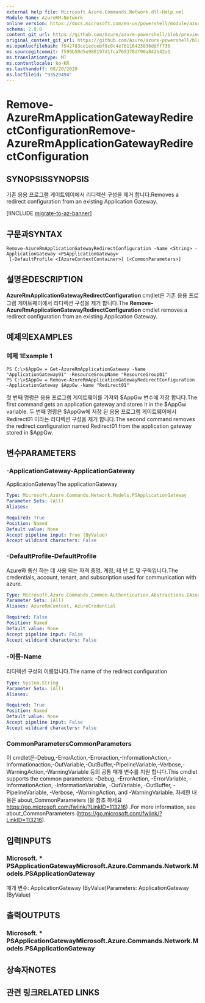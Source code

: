 ```yaml
---
external help file: Microsoft.Azure.Commands.Network.dll-Help.xml
Module Name: AzureRM.Network
online version: https://docs.microsoft.com/en-us/powershell/module/azurerm.network/remove-azurermapplicationgatewayredirectconfiguration
schema: 2.0.0
content_git_url: https://github.com/Azure/azure-powershell/blob/preview/src/ResourceManager/Network/Commands.Network/help/Remove-AzureRmApplicationGatewayRedirectConfiguration.md
original_content_git_url: https://github.com/Azure/azure-powershell/blob/preview/src/ResourceManager/Network/Commands.Network/help/Remove-AzureRmApplicationGatewayRedirectConfiguration.md
ms.openlocfilehash: f542783ce1edcebf0c0c4e70116423836ddff736
ms.sourcegitcommit: f599b50d5e980197d1fca769378df90a842b42a1
ms.translationtype: MT
ms.contentlocale: ko-KR
ms.lasthandoff: 08/20/2020
ms.locfileid: "93529494"
---
```

# <span data-ttu-id="99c76-101">Remove-AzureRmApplicationGatewayRedirectConfiguration</span><span class="sxs-lookup"><span data-stu-id="99c76-101">Remove-AzureRmApplicationGatewayRedirectConfiguration</span></span>

## <span data-ttu-id="99c76-102">SYNOPSIS</span><span class="sxs-lookup"><span data-stu-id="99c76-102">SYNOPSIS</span></span>
<span data-ttu-id="99c76-103">기존 응용 프로그램 게이트웨이에서 리디렉션 구성을 제거 합니다.</span><span class="sxs-lookup"><span data-stu-id="99c76-103">Removes a redirect configuration from an existing Application Gateway.</span></span>

[!INCLUDE [migrate-to-az-banner](../../includes/migrate-to-az-banner.md)]

## <span data-ttu-id="99c76-104">구문과</span><span class="sxs-lookup"><span data-stu-id="99c76-104">SYNTAX</span></span>

```
Remove-AzureRmApplicationGatewayRedirectConfiguration -Name <String> -ApplicationGateway <PSApplicationGateway>
 [-DefaultProfile <IAzureContextContainer>] [<CommonParameters>]
```

## <span data-ttu-id="99c76-105">설명은</span><span class="sxs-lookup"><span data-stu-id="99c76-105">DESCRIPTION</span></span>
<span data-ttu-id="99c76-106">**AzureRmApplicationGatewayRedirectConfiguration** cmdlet은 기존 응용 프로그램 게이트웨이에서 리디렉션 구성을 제거 합니다.</span><span class="sxs-lookup"><span data-stu-id="99c76-106">The **Remove-AzureRmApplicationGatewayRedirectConfiguration** cmdlet removes a redirect configuration from an existing Application Gateway.</span></span>

## <span data-ttu-id="99c76-107">예제의</span><span class="sxs-lookup"><span data-stu-id="99c76-107">EXAMPLES</span></span>

### <span data-ttu-id="99c76-108">예제 1</span><span class="sxs-lookup"><span data-stu-id="99c76-108">Example 1</span></span>
```
PS C:\>$AppGw = Get-AzureRmApplicationGateway -Name "ApplicationGateway01" -ResourceGroupName "ResourceGroup01"
PS C:\>$AppGw = Remove-AzureRmApplicationGatewayRedirectConfiguration -ApplicationGateway $AppGw -Name "Redirect01"
```

<span data-ttu-id="99c76-109">첫 번째 명령은 응용 프로그램 게이트웨이를 가져와 $AppGw 변수에 저장 합니다.</span><span class="sxs-lookup"><span data-stu-id="99c76-109">The first command gets an application gateway and stores it in the $AppGw variable.</span></span>
<span data-ttu-id="99c76-110">두 번째 명령은 $AppGw에 저장 된 응용 프로그램 게이트웨이에서 Redirect01 이라는 리디렉션 구성을 제거 합니다.</span><span class="sxs-lookup"><span data-stu-id="99c76-110">The second command removes the redirect configuration named Redirect01 from the application gateway stored in $AppGw.</span></span>

## <span data-ttu-id="99c76-111">변수</span><span class="sxs-lookup"><span data-stu-id="99c76-111">PARAMETERS</span></span>

### <span data-ttu-id="99c76-112">-ApplicationGateway</span><span class="sxs-lookup"><span data-stu-id="99c76-112">-ApplicationGateway</span></span>
<span data-ttu-id="99c76-113">ApplicationGateway</span><span class="sxs-lookup"><span data-stu-id="99c76-113">The applicationGateway</span></span>

```yaml
Type: Microsoft.Azure.Commands.Network.Models.PSApplicationGateway
Parameter Sets: (All)
Aliases:

Required: True
Position: Named
Default value: None
Accept pipeline input: True (ByValue)
Accept wildcard characters: False
```

### <span data-ttu-id="99c76-114">-DefaultProfile</span><span class="sxs-lookup"><span data-stu-id="99c76-114">-DefaultProfile</span></span>
<span data-ttu-id="99c76-115">Azure와 통신 하는 데 사용 되는 자격 증명, 계정, 테 넌 트 및 구독입니다.</span><span class="sxs-lookup"><span data-stu-id="99c76-115">The credentials, account, tenant, and subscription used for communication with azure.</span></span>

```yaml
Type: Microsoft.Azure.Commands.Common.Authentication.Abstractions.IAzureContextContainer
Parameter Sets: (All)
Aliases: AzureRmContext, AzureCredential

Required: False
Position: Named
Default value: None
Accept pipeline input: False
Accept wildcard characters: False
```

### <span data-ttu-id="99c76-116">-이름</span><span class="sxs-lookup"><span data-stu-id="99c76-116">-Name</span></span>
<span data-ttu-id="99c76-117">리디렉션 구성의 이름입니다.</span><span class="sxs-lookup"><span data-stu-id="99c76-117">The name of the redirect configuration</span></span>

```yaml
Type: System.String
Parameter Sets: (All)
Aliases:

Required: True
Position: Named
Default value: None
Accept pipeline input: False
Accept wildcard characters: False
```

### <span data-ttu-id="99c76-118">CommonParameters</span><span class="sxs-lookup"><span data-stu-id="99c76-118">CommonParameters</span></span>
<span data-ttu-id="99c76-119">이 cmdlet은-Debug,-ErrorAction,-Erroraction,-InformationAction,-Informationaction,-OutVariable,-OutBuffer,-PipelineVariable,-Verbose,-WarningAction,-WarningVariable 등의 공통 매개 변수를 지원 합니다.</span><span class="sxs-lookup"><span data-stu-id="99c76-119">This cmdlet supports the common parameters: -Debug, -ErrorAction, -ErrorVariable, -InformationAction, -InformationVariable, -OutVariable, -OutBuffer, -PipelineVariable, -Verbose, -WarningAction, and -WarningVariable.</span></span> <span data-ttu-id="99c76-120">자세한 내용은 about_CommonParameters (을 참조 하세요 https://go.microsoft.com/fwlink/?LinkID=113216) .</span><span class="sxs-lookup"><span data-stu-id="99c76-120">For more information, see about_CommonParameters (https://go.microsoft.com/fwlink/?LinkID=113216).</span></span>

## <span data-ttu-id="99c76-121">입력</span><span class="sxs-lookup"><span data-stu-id="99c76-121">INPUTS</span></span>

### <span data-ttu-id="99c76-122">Microsoft. \* PSApplicationGateway</span><span class="sxs-lookup"><span data-stu-id="99c76-122">Microsoft.Azure.Commands.Network.Models.PSApplicationGateway</span></span>
<span data-ttu-id="99c76-123">매개 변수: ApplicationGateway (ByValue)</span><span class="sxs-lookup"><span data-stu-id="99c76-123">Parameters: ApplicationGateway (ByValue)</span></span>

## <span data-ttu-id="99c76-124">출력</span><span class="sxs-lookup"><span data-stu-id="99c76-124">OUTPUTS</span></span>

### <span data-ttu-id="99c76-125">Microsoft. \* PSApplicationGateway</span><span class="sxs-lookup"><span data-stu-id="99c76-125">Microsoft.Azure.Commands.Network.Models.PSApplicationGateway</span></span>

## <span data-ttu-id="99c76-126">상속자</span><span class="sxs-lookup"><span data-stu-id="99c76-126">NOTES</span></span>

## <span data-ttu-id="99c76-127">관련 링크</span><span class="sxs-lookup"><span data-stu-id="99c76-127">RELATED LINKS</span></span>
